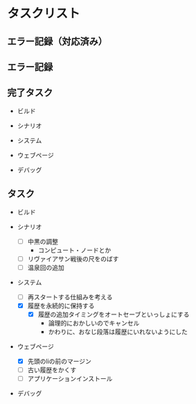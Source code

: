 # タスクリスト

## エラー記録（対応済み）

## エラー記録

## 完了タスク

- ビルド

- シナリオ

- システム

- ウェブページ

- デバッグ

## タスク

- ビルド

- シナリオ
  - [ ] 中黒の調整
    - コンピュート・ノードとか
  - [ ] リヴァイアサン戦後の尺をのばす
  - [ ] 温泉回の追加

- システム
  - [ ] 再スタートする仕組みを考える
  - [x] 履歴を永続的に保持する
    - [x] 履歴の追加タイミングをオートセーブといっしょにする
      - 論理的におかしいのでキャンセル
      - かわりに、おなじ段落は履歴にいれないようにした

- ウェブページ
  - [x] 先頭のliの前のマージン
  - [ ] 古い履歴をかくす
  - [ ] アプリケーションインストール

- デバッグ

